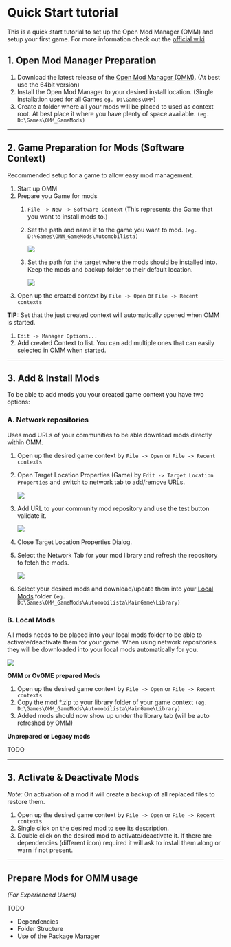 ﻿---
---

Quick Start tutorial
=======
This is a quick start tutorial to set up the Open Mod Manager (OMM) and setup your first game. For more information
check out the [official wiki](https://github.com/sedenion/OpenModMan/wiki/)

## 1. Open Mod Manager Preparation

1. Download the latest release of the [Open Mod Manager (OMM)](https://github.com/sedenion/OpenModMan/releases).
   (At best use the 64bit version)
2. Install the Open Mod Manager to your desired install location.
   (Single installation used for all Games `eg. D:\Games\OMM`)
3. Create a folder where all your mods will be placed to used as context root. 
   At best place it where you have plenty of space available. `(eg. D:\Games\OMM_GameMods)`

-----------------------------------------------------------------------------------------------------------

## 2. Game Preparation for Mods (Software Context)

Recommended setup for a game to allow easy mod management.

1. Start up OMM
2. Prepare you Game for mods
    1. `File -> New -> Software Context` (This represents the Game that you want to install mods to.)
    2. Set the path and name it to the game you want to mod. `(eg. D:\Games\OMM_GameMods\Automobilista)`
       
       ![](./setup_software_context.png)
    3. Set the path for the target where the mods should be installed into. 
        Keep the mods and backup folder to their default location.
       
       ![](./setup_target_location.png)
3. Open up the created context by  `File -> Open` or `File -> Recent contexts`

**TIP:**
Set that the just created context will automatically opened when OMM is started.

1. `Edit -> Manager Options...`
2. Add created Context to list. You can add multiple ones that can easily selected in OMM when started.

-----------------------------------------------------------------------------------------------------------

## 3. Add & Install Mods

To be able to add mods you your created game context you have two options:

### A. Network repositories

Uses mod URLs of your communities to be able download mods directly within OMM.

1. Open up the desired game context by  `File -> Open` or `File -> Recent contexts`
2. Open Target Location Properties (Game) by `Edit -> Target Location Properties` and switch to 
   network tab to add/remove URLs.

   ![](target_network_repository.png)
3. Add URL to your community mod repository and use the test button validate it.

   ![](add_network_repository.png)
5. Close Target Location Properties Dialog.
6. Select the Network Tab for your mod library and refresh the repository to fetch the mods.

   ![](target_network_repository_list.png)

7. Select your desired mods and download/update them into your [Local Mods](#local-mods)
   folder `(eg. D:\Games\OMM_GameMods\Automobilista\MainGame\Library)`

### B. Local Mods

All mods needs to be placed into your local mods folder to be able to activate/deactivate them for your game.
When using network repositories they will be downloaded into your local mods automatically for you.

![](target_local_library_list.png)

**OMM or OvGME prepared Mods**

1. Open up the desired game context by  `File -> Open` or `File -> Recent contexts`
2. Copy the mod *.zip to your library folder of your game
   context `(eg. D:\Games\OMM_GameMods\Automobilista\MainGame\Library)`
3. Added mods should now show up under the library tab (will be auto refreshed by OMM)

**Unprepared or Legacy mods**

TODO


-----------------------------------------------------------------------------------------------------------

## 3. Activate & Deactivate Mods
*Note:* On activation of a mod it will create a backup of all replaced files to restore them.

1. Open up the desired game context by  `File -> Open` or `File -> Recent contexts`
2. Single click on the desired mod to see its description.
3. Double click on the desired mod to activate/deactivate it.
   If there are dependencies (different icon) required it will ask to install them along or warn if not present.

-----------------------------------------------------------------------------------------------------------

## Prepare Mods for OMM usage

*(For Experienced Users)*

TODO

- Dependencies
- Folder Structure
- Use of the Package Manager
